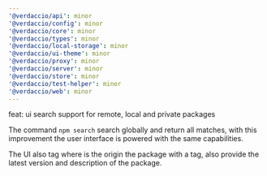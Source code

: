 ```yaml
---
'@verdaccio/api': minor
'@verdaccio/config': minor
'@verdaccio/core': minor
'@verdaccio/types': minor
'@verdaccio/local-storage': minor
'@verdaccio/ui-theme': minor
'@verdaccio/proxy': minor
'@verdaccio/server': minor
'@verdaccio/store': minor
'@verdaccio/test-helper': minor
'@verdaccio/web': minor
---
```


feat: ui search support for remote, local and private packages

The command `npm search` search globally and return all matches, with this improvement the user interface
is powered with the same capabilities.

The UI also tag where is the origin the package with a tag, also provide the latest version and description of the package.
